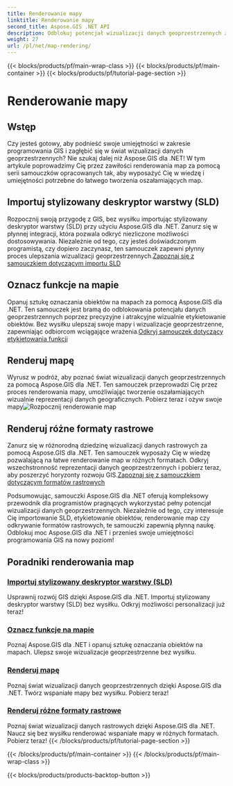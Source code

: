 ```yaml
---
title: Renderowanie mapy
linktitle: Renderowanie mapy
second_title: Aspose.GIS .NET API
description: Odblokuj potencjał wizualizacji danych geoprzestrzennych za pomocą Aspose.GIS dla .NET. Bez wysiłku importuj SLD, oznaczaj obiekty i renderuj wspaniałe mapy. Przeglądaj teraz!
weight: 27
url: /pl/net/map-rendering/
---
```


{{< blocks/products/pf/main-wrap-class >}}
{{< blocks/products/pf/main-container >}}
{{< blocks/products/pf/tutorial-page-section >}}

# Renderowanie mapy

## Wstęp
Czy jesteś gotowy, aby podnieść swoje umiejętności w zakresie programowania GIS i zagłębić się w świat wizualizacji danych geoprzestrzennych? Nie szukaj dalej niż Aspose.GIS dla .NET! W tym artykule poprowadzimy Cię przez zawiłości renderowania map za pomocą serii samouczków opracowanych tak, aby wyposażyć Cię w wiedzę i umiejętności potrzebne do łatwego tworzenia oszałamiających map.

## Importuj stylizowany deskryptor warstwy (SLD)

 Rozpocznij swoją przygodę z GIS, bez wysiłku importując stylizowany deskryptor warstwy (SLD) przy użyciu Aspose.GIS dla .NET. Zanurz się w płynnej integracji, która pozwala odkryć niezliczone możliwości dostosowywania. Niezależnie od tego, czy jesteś doświadczonym programistą, czy dopiero zaczynasz, ten samouczek zapewni płynny proces ulepszania wizualizacji geoprzestrzennych.[Zapoznaj się z samouczkiem dotyczącym importu SLD](./import-styled-layer-descriptor/)

## Oznacz funkcje na mapie

Opanuj sztukę oznaczania obiektów na mapach za pomocą Aspose.GIS dla .NET. Ten samouczek jest bramą do odblokowania potencjału danych geoprzestrzennych poprzez precyzyjne i atrakcyjne wizualnie etykietowanie obiektów. Bez wysiłku ulepszaj swoje mapy i wizualizacje geoprzestrzenne, zapewniając odbiorcom wciągające wrażenia.[Odkryj samouczek dotyczący etykietowania funkcji](./label-features-on-map/)

## Renderuj mapę

 Wyrusz w podróż, aby poznać świat wizualizacji danych geoprzestrzennych za pomocą Aspose.GIS dla .NET. Ten samouczek przeprowadzi Cię przez proces renderowania mapy, umożliwiając tworzenie oszałamiających wizualnie reprezentacji danych geograficznych. Pobierz teraz i ożyw swoje mapy![Rozpocznij renderowanie map](./render-a-map/)

## Renderuj różne formaty rastrowe

Zanurz się w różnorodną dziedzinę wizualizacji danych rastrowych za pomocą Aspose.GIS dla .NET. Ten samouczek wyposaży Cię w wiedzę pozwalającą na łatwe renderowanie map w różnych formatach. Odkryj wszechstronność reprezentacji danych geoprzestrzennych i pobierz teraz, aby poszerzyć horyzonty rozwoju GIS.[Zapoznaj się z samouczkiem dotyczącym formatów rastrowych](./render-various-raster-formats/)

Podsumowując, samouczki Aspose.GIS dla .NET oferują kompleksowy przewodnik dla programistów pragnących wykorzystać pełny potencjał wizualizacji danych geoprzestrzennych. Niezależnie od tego, czy interesuje Cię importowanie SLD, etykietowanie obiektów, renderowanie map czy odkrywanie formatów rastrowych, te samouczki zapewnią płynną naukę. Odblokuj moc Aspose.GIS dla .NET i przenieś swoje umiejętności programowania GIS na nowy poziom!
## Poradniki renderowania map
### [Importuj stylizowany deskryptor warstwy (SLD)](./import-styled-layer-descriptor/)
Usprawnij rozwój GIS dzięki Aspose.GIS dla .NET. Importuj stylizowany deskryptor warstwy (SLD) bez wysiłku. Odkryj możliwości personalizacji już teraz!
### [Oznacz funkcje na mapie](./label-features-on-map/)
Poznaj Aspose.GIS dla .NET i opanuj sztukę oznaczania obiektów na mapach. Ulepsz swoje wizualizacje geoprzestrzenne bez wysiłku.
### [Renderuj mapę](./render-a-map/)
Poznaj świat wizualizacji danych geoprzestrzennych dzięki Aspose.GIS dla .NET. Twórz wspaniałe mapy bez wysiłku. Pobierz teraz!
### [Renderuj różne formaty rastrowe](./render-various-raster-formats/)
Poznaj świat wizualizacji danych rastrowych dzięki Aspose.GIS dla .NET. Naucz się bez wysiłku renderować wspaniałe mapy w różnych formatach. Pobierz teraz!
{{< /blocks/products/pf/tutorial-page-section >}}

{{< /blocks/products/pf/main-container >}}
{{< /blocks/products/pf/main-wrap-class >}}

{{< blocks/products/products-backtop-button >}}

